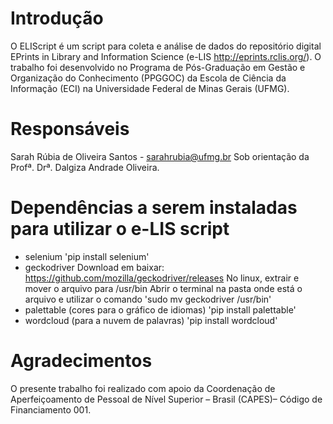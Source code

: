 # Introdução

O ELIScript é um script para coleta e análise de dados do repositório digital EPrints in Library and Information Science (e-LIS http://eprints.rclis.org/). O trabalho foi desenvolvido no Programa de Pós-Graduação em Gestão e Organização do Conhecimento (PPGGOC) da Escola de Ciência da Informação (ECI) na Universidade Federal de Minas Gerais (UFMG).

# Responsáveis

Sarah Rúbia de Oliveira Santos - <sarahrubia@ufmg.br> 
Sob orientação da Profª. Drª. Dalgiza Andrade Oliveira.

# Dependências a serem instaladas para utilizar o e-LIS script

- selenium
'pip install selenium'
- geckodriver 
Download em baixar: https://github.com/mozilla/geckodriver/releases 
No linux, extrair e mover o arquivo para /usr/bin 
Abrir o terminal na pasta onde está o arquivo e utilizar o comando 'sudo mv geckodriver /usr/bin'
- palettable (cores para o gráfico de idiomas) 
'pip install palettable'
- wordcloud (para a nuvem de palavras)
'pip install wordcloud'


# Agradecimentos

O presente trabalho foi realizado com apoio da Coordenação de Aperfeiçoamento de Pessoal de Nível Superior – Brasil (CAPES)– Código de Financiamento 001.

